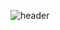 ![header](https://capsule-render.vercel.app/api?type=waving&color=timeGradient&text=JM's%20GitHub%20👋&animation=twinkling&fontSize=35&fontAlignY=40&fontAlign=70&height=250)
